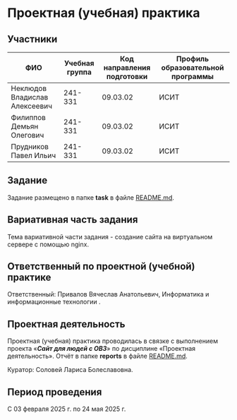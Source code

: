 # Проектная (учебная) практика

## Участники

| ФИО | Учебная группа | Код направления подготовки | Профиль образовательной программы |
|-|-|-|-|
|Неклюдов Владислав Алексеевич|241-331|09.03.02|ИСИТ|
|Филиппов Демьян Олегович|241-331|09.03.02|ИСИТ|
|Прудников Павел Ильич|241-331|09.03.02|ИСИТ|

## Задание

Задание размещено в папке **task** в файле [README.md](task/README.md).

## Вариативная часть задания

Тема вариативной части задания - создание сайта на виртуальном сервере с помощью nginx. 

## Ответственный по проектной (учебной) практике

Ответственный: Привалов Вячеслав Анатольевич, Информатика и информационные технологии .

## Проектная деятельность

Проектная (учебная) практика проводилась в связке с выполнением проекта «***Сайт для людей с ОВЗ***» по дисциплине «Проектная деятельность». Отчёт в папке **reports** в файле [README.md](reports/README.md).

Куратор: Соловей Лариса Болеславовна.

## Период проведения

С 03 февраля 2025 г. по 24 мая 2025 г.
